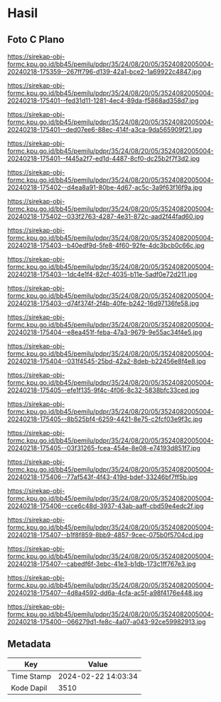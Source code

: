# Hasil

## Foto C Plano

https://sirekap-obj-formc.kpu.go.id/bb45/pemilu/pdpr/35/24/08/20/05/3524082005004-20240218-175359--267ff796-d139-42a1-bce2-1a69922c4847.jpg

https://sirekap-obj-formc.kpu.go.id/bb45/pemilu/pdpr/35/24/08/20/05/3524082005004-20240218-175401--fed31d11-1281-4ec4-89da-f5868ad358d7.jpg

https://sirekap-obj-formc.kpu.go.id/bb45/pemilu/pdpr/35/24/08/20/05/3524082005004-20240218-175401--ded07ee6-88ec-414f-a3ca-9da565909f21.jpg

https://sirekap-obj-formc.kpu.go.id/bb45/pemilu/pdpr/35/24/08/20/05/3524082005004-20240218-175401--f445a2f7-ed1d-4487-8cf0-dc25b2f7f3d2.jpg

https://sirekap-obj-formc.kpu.go.id/bb45/pemilu/pdpr/35/24/08/20/05/3524082005004-20240218-175402--d4ea8a91-80be-4d67-ac5c-3a9f63f16f9a.jpg

https://sirekap-obj-formc.kpu.go.id/bb45/pemilu/pdpr/35/24/08/20/05/3524082005004-20240218-175402--033f2763-4287-4e31-872c-aad2f44fad60.jpg

https://sirekap-obj-formc.kpu.go.id/bb45/pemilu/pdpr/35/24/08/20/05/3524082005004-20240218-175403--b40edf9d-5fe8-4f60-92fe-4dc3bcb0c66c.jpg

https://sirekap-obj-formc.kpu.go.id/bb45/pemilu/pdpr/35/24/08/20/05/3524082005004-20240218-175403--1dc4e1f4-82cf-4035-b11e-5adf0e72d211.jpg

https://sirekap-obj-formc.kpu.go.id/bb45/pemilu/pdpr/35/24/08/20/05/3524082005004-20240218-175403--d74f374f-2f4b-40fe-b242-16d97136fe58.jpg

https://sirekap-obj-formc.kpu.go.id/bb45/pemilu/pdpr/35/24/08/20/05/3524082005004-20240218-175404--e8ea451f-feba-47a3-9679-9e55ac34f4e5.jpg

https://sirekap-obj-formc.kpu.go.id/bb45/pemilu/pdpr/35/24/08/20/05/3524082005004-20240218-175404--031f4545-25bd-42a2-8deb-b22456e8f4e8.jpg

https://sirekap-obj-formc.kpu.go.id/bb45/pemilu/pdpr/35/24/08/20/05/3524082005004-20240218-175405--efe1f135-9f4c-4f06-8c32-5838bfc33ced.jpg

https://sirekap-obj-formc.kpu.go.id/bb45/pemilu/pdpr/35/24/08/20/05/3524082005004-20240218-175405--8b525bf4-6259-4421-8e75-c2fcf03e9f3c.jpg

https://sirekap-obj-formc.kpu.go.id/bb45/pemilu/pdpr/35/24/08/20/05/3524082005004-20240218-175405--03f31265-fcea-454e-8e08-e74193d851f7.jpg

https://sirekap-obj-formc.kpu.go.id/bb45/pemilu/pdpr/35/24/08/20/05/3524082005004-20240218-175406--77af543f-4f43-419d-bdef-33246bf7ff5b.jpg

https://sirekap-obj-formc.kpu.go.id/bb45/pemilu/pdpr/35/24/08/20/05/3524082005004-20240218-175406--cce6c48d-3937-43ab-aaff-cbd59e4edc2f.jpg

https://sirekap-obj-formc.kpu.go.id/bb45/pemilu/pdpr/35/24/08/20/05/3524082005004-20240218-175407--b1f8f859-8bb9-4857-9cec-075b0f5704cd.jpg

https://sirekap-obj-formc.kpu.go.id/bb45/pemilu/pdpr/35/24/08/20/05/3524082005004-20240218-175407--cabedf6f-3ebc-41e3-b1db-173c1ff767e3.jpg

https://sirekap-obj-formc.kpu.go.id/bb45/pemilu/pdpr/35/24/08/20/05/3524082005004-20240218-175407--4d8a4592-dd6a-4cfa-ac5f-a98f4176e448.jpg

https://sirekap-obj-formc.kpu.go.id/bb45/pemilu/pdpr/35/24/08/20/05/3524082005004-20240218-175400--066279d1-fe8c-4a07-a043-92ce59982913.jpg


## Metadata

| Key        | Value               |
| ---------- | ------------------- |
| Time Stamp | 2024-02-22 14:03:34 |
| Kode Dapil | 3510                |




